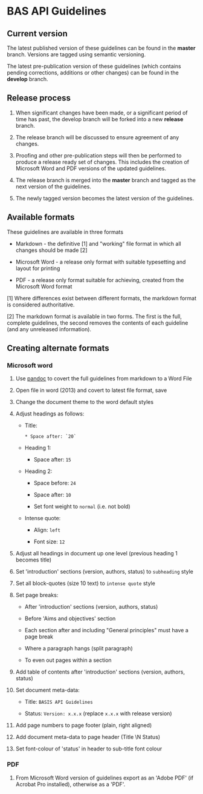 # BAS API Guidelines

## Current version

The latest published version of these guidelines can be found in the **master** branch. Versions are tagged using semantic versioning.

The latest pre-publication version of these guidelines (which contains pending corrections, additions or other changes) can be found in the **develop** branch.

## Release process

1. When significant changes have been made, or a significant period of time has past, the develop branch will be forked into a new **release** branch.

2. The release branch will be discussed to ensure agreement of any changes.

3. Proofing and other pre-publication steps will then be performed to produce a release ready set of changes. This includes the creation of Microsoft Word and PDF versions of the updated guidelines.

3. The release branch is merged into the **master** branch and tagged as the next version of the guidelines.

4. The newly tagged version becomes the latest version of the guidelines.

## Available formats

These guidelines are available in three formats

* Markdown - the definitive [1] and "working" file format in which all changes should be made [2]

* Microsoft Word - a release only format with suitable typesetting and layout for printing

* PDF - a release only format suitable for achieving, created from the Microsoft Word format

[1] Where differences exist between different formats, the markdown format is considered authoritative.

[2] The markdown format is available in two forms. The first is the full, complete guidelines, the second removes the contents of each guideline (and any unreleased information).

## Creating alternate formats

### Microsoft word

1. Use [pandoc]() to covert the full guidelines from markdown to a Word File

2. Open file in word (2013) and covert to latest file format, save

3. Change the document theme to the word default styles

4. Adjust headings as follows:

    * Title:

    	  * Space after: `20`

	* Heading 1:

		* Space after: `15`

	* Heading 2:

		* Space before: `24`

		* Space after: `10` 

		* Set font weight to `normal` (i.e. not bold)

	* Intense quote:

		* Align: `left`

		* Font size: `12`

5. Adjust all headings in document up one level (previous heading 1 becomes title)

6. Set 'introduction' sections (version, authors, status) to `subheading` style

7. Set all block-quotes (size 10 text) to `intense quote` style

8. Set page breaks:

	* After 'introduction' sections (version, authors, status)

	* Before 'Aims and objectives' section

	* Each section after and including "General principles" must have a page break

	* Where a paragraph hangs (split paragraph)

	* To even out pages within a section

9. Add table of contents after 'introduction' sections (version, authors, status)

10. Set document meta-data:

	* Title: `BASIS API Guidelines`

	* Status: `Version: x.x.x` (replace `x.x.x` with release version)

11. Add page numbers to page footer (plain, right aligned)

12. Add document meta-data to page header (Title \N Status)

13. Set font-colour of 'status' in header to sub-title font colour

### PDF

1. From Microsoft Word version of guidelines export as an 'Adobe PDF' (if Acrobat Pro installed), otherwise as a 'PDF'.